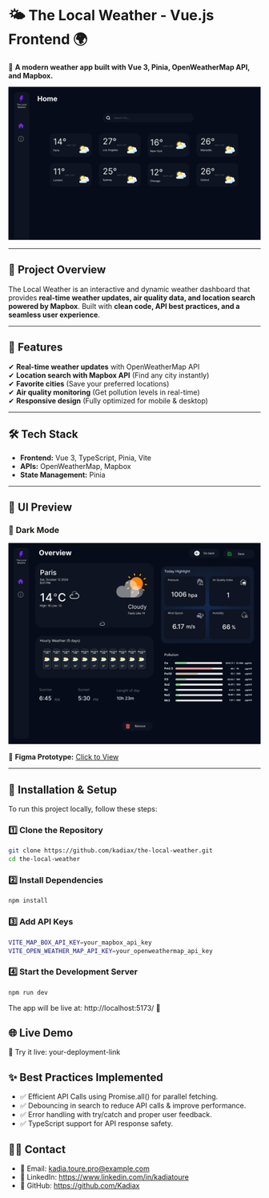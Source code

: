 # 🌤️ The Local Weather - Vue.js Frontend 🌍

📍 **A modern weather app built with Vue 3, Pinia, OpenWeatherMap API, and Mapbox.**

![Project Banner](public/images/figma/banner.png)

---

## 🚀 **Project Overview**

The Local Weather is an interactive and dynamic weather dashboard that provides **real-time weather updates, air quality data, and location search powered by Mapbox**. Built with **clean code, API best practices, and a seamless user experience**.

---

## 🎯 **Features**

✔ **Real-time weather updates** with OpenWeatherMap API  
✔ **Location search with Mapbox API** (Find any city instantly)  
✔ **Favorite cities** (Save your preferred locations)  
✔ **Air quality monitoring** (Get pollution levels in real-time)  
✔ **Responsive design** (Fully optimized for mobile & desktop)

---

## 🛠️ **Tech Stack**

- **Frontend:** Vue 3, TypeScript, Pinia, Vite
- **APIs:** OpenWeatherMap, Mapbox
- **State Management:** Pinia

---

## 📸 **UI Preview**

### 🌙 **Dark Mode**

![Figma Dark Mode](public/images/figma/figma-darkmode.png)

🔗 **Figma Prototype:** [Click to View](https://www.figma.com/proto/GncBoddXftzsEaMx7eS1aj/The-Local-Weather?node-id=4017-268&p=f&t=hl4LjcGNUlnNbnva-1&scaling=min-zoom&content-scaling=fixed&page-id=0%3A1)

---

## 🔧 **Installation & Setup**

To run this project locally, follow these steps:

### 1️⃣ **Clone the Repository**

```sh
git clone https://github.com/kadiax/the-local-weather.git
cd the-local-weather
```

### 2️⃣ **Install Dependencies**

```sh
npm install
```

### 3️⃣ **Add API Keys**

```sh
VITE_MAP_BOX_API_KEY=your_mapbox_api_key
VITE_OPEN_WEATHER_MAP_API_KEY=your_openweathermap_api_key
```

### 4️⃣ **Start the Development Server**

```sh
npm run dev
```

The app will be live at: http://localhost:5173/ 🎉

## 🌐 **Live Demo**

🚀 Try it live: your-deployment-link

## ✨ **Best Practices Implemented**

- ✅ Efficient API Calls using Promise.all() for parallel fetching.
- ✅ Debouncing in search to reduce API calls & improve performance.
- ✅ Error handling with try/catch and proper user feedback.
- ✅ TypeScript support for API response safety.

## 👨‍💻 **Contact**

- 📧 Email: kadia.toure.pro@example.com
- 💼 LinkedIn: https://www.linkedin.com/in/kadiatoure
- 🐙 GitHub: https://github.com/Kadiax
